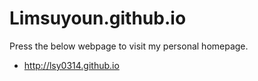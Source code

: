 # Limsuyoun.github.io
Press the below webpage to visit my personal homepage.
* http://lsy0314.github.io
